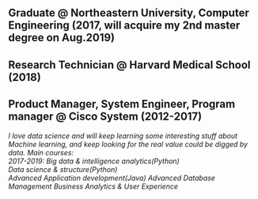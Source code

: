 ## Graduate @ Northeastern University, Computer Engineering (2017, will acquire my 2nd master degree on Aug.2019)  
## Research Technician @ Harvard Medical School (2018)  
## Product Manager, System Engineer, Program manager @ Cisco System (2012-2017)  

*I love data science and will keep learning some interesting stuff about Machine learning, and keep looking for the real value could be digged by data. Main courses:  
2017-2019: Big data & intelligence analytics(Python)  
            Data science & structure(Python)  
            Advanced Application development(Java)
            Advanced Database Management
            Business Analytics & User Experience*
